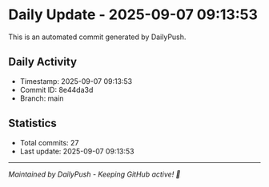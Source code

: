 # Daily Update - 2025-09-07 09:13:53

This is an automated commit generated by DailyPush.

## Daily Activity
- Timestamp: 2025-09-07 09:13:53
- Commit ID: 8e44da3d
- Branch: main

## Statistics
- Total commits: 27
- Last update: 2025-09-07 09:13:53

---
*Maintained by DailyPush - Keeping GitHub active! 🚀*
